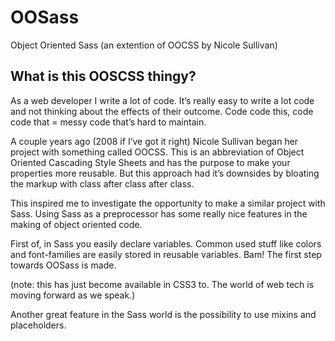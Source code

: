 OOSass
======

Object Oriented Sass (an extention of OOCSS by Nicole Sullivan)

<h2>What is this OOSCSS thingy?</h2>

<p>As a web developer I write a lot of code. It’s really easy to write a lot code and not thinking about the effects of their outcome. Code code this, code code that = messy code that’s hard to maintain. </p>

<p>A couple years ago (2008 if I’ve got it right) Nicole Sullivan began her project with something called OOCSS. This is an abbreviation of Object Oriented Cascading Style Sheets and has the purpose to make your properties more reusable. But this approach had it’s downsides by bloating the markup with class after class after class. </p>

<p>This inspired me to investigate the opportunity to make a similar project with Sass. Using Sass as a preprocessor has some really nice features in the making of object oriented code. </p>

<p>First of, in Sass you easily declare variables. Common used stuff like colors and font-families are easily stored in reusable variables. Bam! The first step towards OOSass is made. </p>

<p>(note: this has just become available in CSS3 to. The world of web tech is moving forward as we speak.) </p>

<p>Another great feature in the Sass world is the possibility to use mixins and placeholders. </p>


